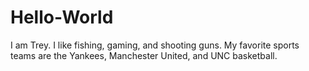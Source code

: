 # Hello-World
I am Trey.
I like fishing, gaming, and shooting guns.
My favorite sports teams are the Yankees, Manchester United, and UNC basketball.
